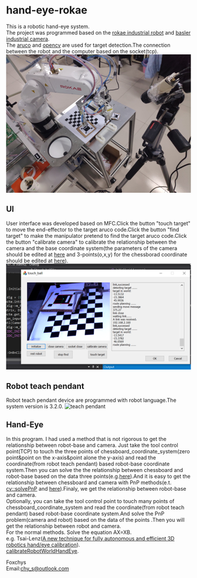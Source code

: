 # hand-eye-rokae
  

This is a robotic hand-eye system.  
The project was programmed based on the [rokae industrial robot](http://www.rokae.com/) and [basler industrial camera](https://www.basler.com/).  
The [aruco](https://www.uco.es/investiga/grupos/ava/node/26) and [opencv](https://opencv.org/) are used for target detection.The connection between the robot and the computer based on the socket(tcp).  
![system](https://raw.githubusercontent.com/NikofoxS/hand-eye-rokae/master/pictures/robot_systerm.jpg)    

## UI
User interface  was developed based on MFC.Click the button "touch target" to move the end-effector to the target aruco code.Click the button "find target" to make the manipulator pretend to find the target aruco code.Click the button "calibrate camera" to calibrate the relationship between the camera and the base coordinate system(the parameters of the camera should be edited at [here](https://github.com/foxchys/hand_eye_rokae/blob/master/touch_ball0.2/touch_ball/camera_params.yml) and 3-points(o,x,y) for the chessborad coordinate should be edited at [here](https://github.com/foxchys/hand_eye_rokae/blob/master/touch_ball0.2/touch_ball/touch_ballDlg.cpp#L390)).  
![UI](https://raw.githubusercontent.com/NikofoxS/hand-eye-rokae/master/pictures/dispaly_ui.PNG)  

## Robot teach pendant  
Robot teach pendant device are programmed with robot language.The system version is 3.2.0.
![teach pendant](https://raw.githubusercontent.com/NikofoxS/hand-eye-rokae/master/pictures/rokae_tercher.jpg)  

## Hand-Eye
In this program. I had used a method that is not rigorous  to get the relationship between robot-base and camera.  Just take the tool control point(TCP) to touch the three points of chessboard_coordinate_system(zero point&point on the x-axis&point alone the y-axis) and read the coordinate(from robot teach pendant) based robot-base coordinate system.Then you can solve the the relationship between chessboard and robot-base based on the data three points(e.g.[here](https://github.com/foxchys/hand_eye_rokae/blob/master/touch_ball0.2/touch_ball/robot_control.cpp#L178)).And it is easy to get the relationship between chessboard and camera with PnP methods(e.t. [cv::solvePnP](https://docs.opencv.org/4.5.0/d9/d0c/group__calib3d.html#ga549c2075fac14829ff4a58bc931c033d) and [here](https://github.com/foxchys/hand_eye_rokae/blob/master/touch_ball0.2/touch_ball/robot_control.cpp#L78)).Finaly, we get the relationship between robot-base and camera.  
Optionally, you can take the tool control point to touch many points of chessboard_coordinate_system and read the coordinate(from robot teach pendant) based robot-base coordinate system.And solve the PnP problem(camera and robot) based on the data of the points .Then you will get the relationship between robot and camera.  
For the normal methods. Solve the equation AX=XB.  
e.g. Tsai-Lenz([A new technique for fully autonomous and efficient 3D robotics hand/eye calibration](https://ieeexplore.ieee.org/document/34770?arnumber=34770&newsearch=true&queryText=A%20New%20Technique%20for%20Fully%20Autonomous%20and%20Efficient%203D%20Robotics%20Hand%2FEye%20Calibration)).  
[calibrateRobotWorldHandEye](https://docs.opencv.org/4.5.0/d9/d0c/group__calib3d.html#ga41b1a8dd70eae371eba707d101729c36).  






Foxchys  
Email:chy_s@outlook.com
